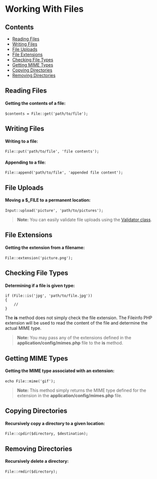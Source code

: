 # Working With Files

## Contents

- [Reading Files](#get)
- [Writing Files](#put)
- [File Uploads](#upload)
- [File Extensions](#ext)
- [Checking File Types](#is)
- [Getting MIME Types](#mime)
- [Copying Directories](#cpdir)
- [Removing Directories](#rmdir)

<a name="get"></a>
## Reading Files

#### Getting the contents of a file:

	$contents = File::get('path/to/file');

<a name="put"></a>
## Writing Files

#### Writing to a file:

	File::put('path/to/file', 'file contents');

#### Appending to a file:

	File::append('path/to/file', 'appended file content');

<a name="upload"></a>
## File Uploads

#### Moving a $_FILE to a permanent location:

	Input::upload('picture', 'path/to/pictures');

> **Note:** You can easily validate file uploads using the [Validator class](/docs/validation).

<a name="ext"></a>
## File Extensions

#### Getting the extension from a filename:

	File::extension('picture.png');

<a name="is"></a>
## Checking File Types

#### Determining if a file is given type:

	if (File::is('jpg', 'path/to/file.jpg'))
	{
		//
	}

The **is** method does not simply check the file extension. The Fileinfo PHP extension will be used to read the content of the file and determine the actual MIME type.

> **Note:** You may pass any of the extensions defined in the **application/config/mimes.php** file to the **is** method.

<a name="mime"></a>
## Getting MIME Types

#### Getting the MIME type associated with an extension:

	echo File::mime('gif');

> **Note:** This method simply returns the MIME type defined for the extension in the **application/config/mimes.php** file.

<a name="cpdir"></a>
## Copying Directories

#### Recursively copy a directory to a given location:

	File::cpdir($directory, $destination);

<a name="rmdir"></a>
## Removing Directories

#### Recursively delete a directory:

	File::rmdir($directory);